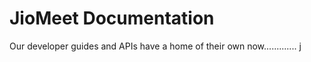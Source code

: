 # JioMeet Documentation

Our developer guides and APIs have a home of their own now............. j
<!--stackedit_data:
eyJoaXN0b3J5IjpbMjAzNzgzNDM3MCwtMTYyODU4NjAzNiw0ND
gzNDcxNjIsMzAyMzMzMDA0LDQzNjE3MDIwMl19
-->